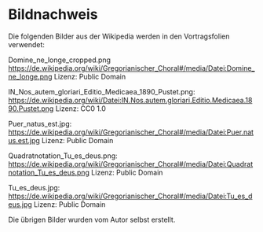 # Bildnachweis

Die folgenden Bilder aus der Wikipedia werden in den Vortragsfolien
verwendet:

Domine_ne_longe_cropped.png
https://de.wikipedia.org/wiki/Gregorianischer_Choral#/media/Datei:Domine_ne_longe.png
Lizenz: Public Domain

IN_Nos_autem_gloriari_Editio_Medicaea_1890_Pustet.png:
https://de.wikipedia.org/wiki/Datei:IN.Nos.autem.gloriari.Editio.Medicaea.1890.Pustet.png
Lizenz: CC0 1.0

Puer_natus_est.jpg:
https://de.wikipedia.org/wiki/Gregorianischer_Choral#/media/Datei:Puer.natus.est.jpg
Lizenz: Public Domain

Quadratnotation_Tu_es_deus.png:
https://de.wikipedia.org/wiki/Gregorianischer_Choral#/media/Datei:Quadratnotation_Tu_es_deus.png
Lizenz: Public Domain

Tu_es_deus.jpg:
https://de.wikipedia.org/wiki/Gregorianischer_Choral#/media/Datei:Tu_es_deus.jpg
Lizenz: Public Domain

Die übrigen Bilder wurden vom Autor selbst erstellt.

